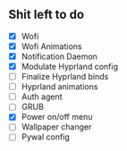 ## Shit left to do
- [x] Wofi
- [x] Wofi Animations
- [x] Notification Daemon
- [x] Modulate Hyprland config
- [ ] Finalize Hyprland binds
- [ ] Hyprland animations
- [ ] Auth agent
- [ ] GRUB
- [x] Power on/off menu
- [ ] Wallpaper changer
- [ ] Pywal config
